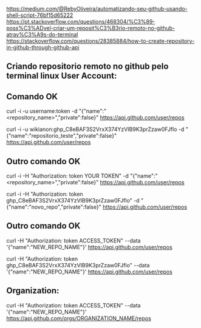 https://medium.com/@RebyOliveira/automatizando-seu-github-usando-shell-script-76bf15d65222
https://pt.stackoverflow.com/questions/468304/%C3%89-poss%C3%ADvel-criar-um-reposit%C3%B3rio-remoto-no-github-atrav%C3%A9s-do-terminal
https://stackoverflow.com/questions/28385884/how-to-create-repository-in-github-through-github-api


## Criando repositorio remoto no github pelo terminal linux User Account:

## Comando OK
curl -i -u username:token -d "{\"name\":\"<repository_name>\",\"private\":false}" https://api.github.com/user/repos


curl -i -u wikianon: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 -d "{\"name\":\"repositorio_teste\",\"private\":false}" https://api.github.com/user/repos


## Outro comando OK
curl -i -H "Authorization: token YOUR TOKEN" -d "{\"name\":\"<repository_name>\",\"private\":false}" https://api.github.com/user/repos


curl -i -H "Authorization: token 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" -d "{\"name\":\"novo_repo\",\"private\":false}" https://api.github.com/user/repos


## Outro comando OK

curl -H "Authorization: token ACCESS_TOKEN" --data '{"name":"NEW_REPO_NAME"}' https://api.github.com/user/repos

curl -H "Authorization: token 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" --data '{"name":"NEW_REPO_NAME"}' https://api.github.com/user/repos



## Organization:
curl -H "Authorization: token ACCESS_TOKEN" --data '{"name":"NEW_REPO_NAME"}' https://api.github.com/orgs/ORGANIZATION_NAME/repos


